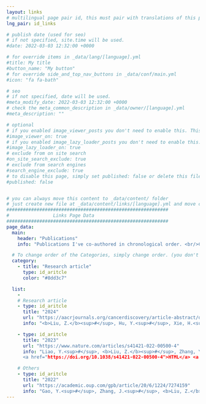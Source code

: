 ```yaml
---
layout: links
# multilingual page pair id, this must pair with translations of this page. (This name must be unique)
lng_pair: id_links

# publish date (used for seo)
# if not specified, site.time will be used.
#date: 2022-03-03 12:32:00 +0000

# for override items in _data/lang/[language].yml
#title: My title
#button_name: "My button"
# for override side_and_top_nav_buttons in _data/conf/main.yml
#icon: "fa fa-bath"

# seo
# if not specified, date will be used.
#meta_modify_date: 2022-03-03 12:32:00 +0000
# check the meta_common_description in _data/owner/[language].yml
#meta_description: ""

# optional
# if you enabled image_viewer_posts you don't need to enable this. This is only if image_viewer_posts = false
#image_viewer_on: true
# if you enabled image_lazy_loader_posts you don't need to enable this. This is only if image_lazy_loader_posts = false
#image_lazy_loader_on: true
# exclude from on site search
#on_site_search_exclude: true
# exclude from search engines
#search_engine_exclude: true
# to disable this page, simply set published: false or delete this file
#published: false


# you can always move this content to _data/content/ folder
# just create new file at _data/content/links/[language].yml and move content below.
###########################################################
#                Links Page Data
###########################################################
page_data:
  main:
    header: "Publications"
    info: "Publications I've co-authored in chronological order. <br/>Co-first author<sup>#</sup>, corresponding author†."

  # To change order of the Categories, simply change order. (you don't need to change list order.)
  category:
    - title: "Research article"
      type: id_aritcle
      color: "#8dd3c7"

  list:
    -
    # Research article
    - type: id_aritcle
      title: "2024"
      url: "https://aacrjournals.org/cancerdiscovery/article-abstract/doi/10.1158/2159-8290.CD-23-1445/735072/Single-cell-chromatin-accessibility-analysis"
      info: "<b>Liu, Z.</b><sup>#</sup>, Hu, Y.<sup>#</sup>, Xie, H.<sup>#</sup>, Chen, K.<sup>#</sup>, Wen, L., Fu, W., Zhou, X.†, Tang, F.†, 2024. Single-Cell Chromatin Accessibility Analysis Reveals the Epigenetic Basis and Signature Transcription Factors for the Molecular Subtypes of Colorectal Cancers. <i>Cancer Discovery</i> OF1–OF24.<br/> <a href="https://doi.org/10.1158/2159-8290.CD-23-1445">HTML</a>"

    - type: id_aritcle
      title: "2023"
      url: "https://www.nature.com/articles/s41421-022-00500-4"
      info: "Liao, Y.<sup>#</sup>, <b>Liu, Z.</b><sup>#</sup>, Zhang, Y.<sup>#</sup>, Lu, P., Wen, L., Tang, F.†, 2023. High-throughput and high-sensitivity full-length single-cell RNA-seq analysis on third-generation sequencing platform. <i>Cell Discovery</i> 9, 5.<br/>
      <a href="https://doi.org/10.1038/s41421-022-00500-4">HTML</a> <a href="/assets/publication/s41421-022-00500-4.pdf">PDF</a>"

    # Others
    - type: id_aritcle
      title: "2022"
      url: "https://academic.oup.com/gpb/article/20/6/1224/7274159"
      info: "Gao, Y.<sup>#</sup>, Zhang, J.<sup>#</sup>, <b>Liu, Z.</b><sup>#</sup>, Qi, S.<sup>#</sup>, Guo, X., Wang, H., Cheng, Y., Tian, S., Ma, M., Peng, H., Wen, L., Tang, F.†, Yao, Y.†, 2022. Single-cell Sequencing Reveals Clearance of Blastula Chromosomal Mosaicism in In Vitro Fertilization Babies. <i>Genomics, Proteomics Bioinformatics</i> 20, 1224–1231.<br/> <a href="https://doi.org/10.1016/j.gpb.2022.07.004">HTML</a> <a href="/assets/publication/1-s2.0-S1672022922000882-main.pdf">PDF</a>"
---
```







